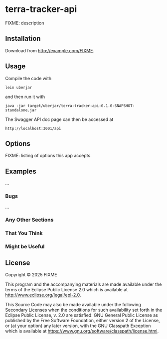 # terra-tracker-api

FIXME: description

## Installation

Download from http://example.com/FIXME.

## Usage
Compile the code with
```
lein uberjar
```

and then run it with
```
java -jar target/uberjar/terra-tracker-api-0.1.0-SNAPSHOT-standalone.jar
```

The Swagger API doc page can then be accessed at
```
http://localhost:3001/api
```

## Options

FIXME: listing of options this app accepts.

## Examples

...

### Bugs

...

### Any Other Sections
### That You Think
### Might be Useful

## License

Copyright © 2025 FIXME

This program and the accompanying materials are made available under the
terms of the Eclipse Public License 2.0 which is available at
http://www.eclipse.org/legal/epl-2.0.

This Source Code may also be made available under the following Secondary
Licenses when the conditions for such availability set forth in the Eclipse
Public License, v. 2.0 are satisfied: GNU General Public License as published by
the Free Software Foundation, either version 2 of the License, or (at your
option) any later version, with the GNU Classpath Exception which is available
at https://www.gnu.org/software/classpath/license.html.
